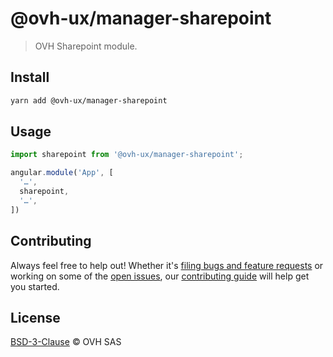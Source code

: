 # @ovh-ux/manager-sharepoint

> OVH Sharepoint module.

## Install

```sh
yarn add @ovh-ux/manager-sharepoint
```

## Usage

```js
import sharepoint from '@ovh-ux/manager-sharepoint';

angular.module('App', [
  '…',
  sharepoint,
  '…',
])
```


## Contributing

Always feel free to help out! Whether it's [filing bugs and feature requests](https://github.com/ovh-ux/manager/issues/new) or working on some of the [open issues](https://github.com/ovh-ux/manager/issues), our [contributing guide](https://github.com/ovh-ux/manager/blob/master/CONTRIBUTING.md) will help get you started.

## License

[BSD-3-Clause](LICENSE) © OVH SAS
